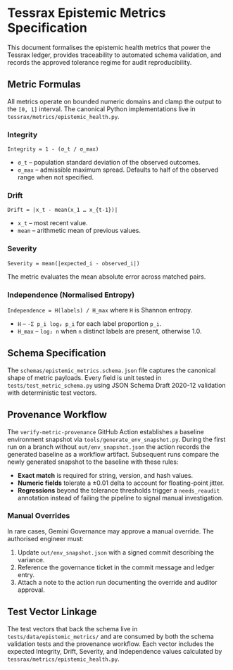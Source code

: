 # Tessrax Epistemic Metrics Specification

This document formalises the epistemic health metrics that power the Tessrax
ledger, provides traceability to automated schema validation, and records the
approved tolerance regime for audit reproducibility.

## Metric Formulas

All metrics operate on bounded numeric domains and clamp the output to the
``[0, 1]`` interval.  The canonical Python implementations live in
`tessrax/metrics/epistemic_health.py`.

### Integrity

``Integrity = 1 - (σ_t / σ_max)``

* ``σ_t`` – population standard deviation of the observed outcomes.
* ``σ_max`` – admissible maximum spread. Defaults to half of the observed range
  when not specified.

### Drift

``Drift = |x_t - mean(x_1 … x_{t-1})|``

* ``x_t`` – most recent value.
* ``mean`` – arithmetic mean of previous values.

### Severity

``Severity = mean(|expected_i - observed_i|)``

The metric evaluates the mean absolute error across matched pairs.

### Independence (Normalised Entropy)

``Independence = H(labels) / H_max`` where ``H`` is Shannon entropy.

* ``H`` – ``-Σ p_i log₂ p_i`` for each label proportion ``p_i``.
* ``H_max`` – ``log₂ n`` when ``n`` distinct labels are present, otherwise 1.0.

## Schema Specification

The `schemas/epistemic_metrics.schema.json` file captures the canonical shape of
metric payloads.  Every field is unit tested in `tests/test_metric_schema.py`
using JSON Schema Draft 2020-12 validation with deterministic test vectors.

## Provenance Workflow

The `verify-metric-provenance` GitHub Action establishes a baseline environment
snapshot via `tools/generate_env_snapshot.py`.  During the first run on a branch
without `out/env_snapshot.json` the action records the generated baseline as a
workflow artifact.  Subsequent runs compare the newly generated snapshot to the
baseline with these rules:

* **Exact match** is required for string, version, and hash values.
* **Numeric fields** tolerate a ±0.01 delta to account for floating-point jitter.
* **Regressions** beyond the tolerance thresholds trigger a `needs_reaudit`
  annotation instead of failing the pipeline to signal manual investigation.

### Manual Overrides

In rare cases, Gemini Governance may approve a manual override.  The authorised
engineer must:

1. Update `out/env_snapshot.json` with a signed commit describing the variance.
2. Reference the governance ticket in the commit message and ledger entry.
3. Attach a note to the action run documenting the override and auditor approval.

## Test Vector Linkage

The test vectors that back the schema live in `tests/data/epistemic_metrics/` and
are consumed by both the schema validation tests and the provenance workflow.
Each vector includes the expected Integrity, Drift, Severity, and Independence
values calculated by `tessrax/metrics/epistemic_health.py`.
